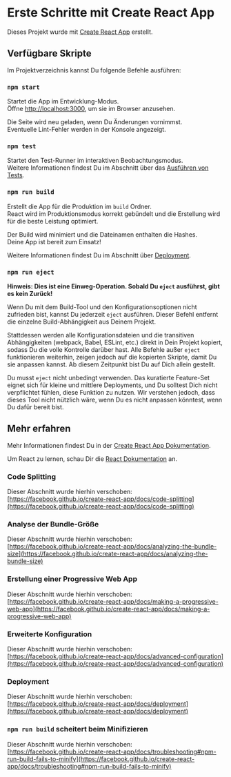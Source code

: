 # Erste Schritte mit Create React App

Dieses Projekt wurde mit [Create React App](https://github.com/facebook/create-react-app) erstellt.

## Verfügbare Skripte

Im Projektverzeichnis kannst Du folgende Befehle ausführen:

### `npm start`

Startet die App im Entwicklung-Modus.\
Öffne [http://localhost:3000](http://localhost:3000), um sie im Browser anzusehen.

Die Seite wird neu geladen, wenn Du Änderungen vornimmst.\
Eventuelle Lint-Fehler werden in der Konsole angezeigt.

### `npm test`

Startet den Test-Runner im interaktiven Beobachtungsmodus.\
Weitere Informationen findest Du im Abschnitt über das [Ausführen von Tests](https://facebook.github.io/create-react-app/docs/running-tests).

### `npm run build`

Erstellt die App für die Produktion im `build` Ordner.\
React wird im Produktionsmodus korrekt gebündelt und die Erstellung wird für die beste Leistung optimiert.

Der Build wird minimiert und die Dateinamen enthalten die Hashes.\
Deine App ist bereit zum Einsatz!

Weitere Informationen findest Du im Abschnitt über [Deployment](https://facebook.github.io/create-react-app/docs/deployment).

### `npm run eject`

**Hinweis: Dies ist eine Einweg-Operation. Sobald Du `eject` ausführst, gibt es kein Zurück!**

Wenn Du mit dem Build-Tool und den Konfigurationsoptionen nicht zufrieden bist, kannst Du jederzeit `eject` ausführen. Dieser Befehl entfernt die einzelne Build-Abhängigkeit aus Deinem Projekt.

Stattdessen werden alle Konfigurationsdateien und die transitiven Abhängigkeiten (webpack, Babel, ESLint, etc.) direkt in Dein Projekt kopiert, sodass Du die volle Kontrolle darüber hast. Alle Befehle außer `eject` funktionieren weiterhin, zeigen jedoch auf die kopierten Skripte, damit Du sie anpassen kannst. Ab diesem Zeitpunkt bist Du auf Dich allein gestellt.

Du musst `eject` nicht unbedingt verwenden. Das kuratierte Feature-Set eignet sich für kleine und mittlere Deployments, und Du solltest Dich nicht verpflichtet fühlen, diese Funktion zu nutzen. Wir verstehen jedoch, dass dieses Tool nicht nützlich wäre, wenn Du es nicht anpassen könntest, wenn Du dafür bereit bist.

## Mehr erfahren

Mehr Informationen findest Du in der [Create React App Dokumentation](https://facebook.github.io/create-react-app/docs/getting-started).

Um React zu lernen, schau Dir die [React Dokumentation](https://reactjs.org/) an.

### Code Splitting

Dieser Abschnitt wurde hierhin verschoben: [https://facebook.github.io/create-react-app/docs/code-splitting](https://facebook.github.io/create-react-app/docs/code-splitting)

### Analyse der Bundle-Größe

Dieser Abschnitt wurde hierhin verschoben: [https://facebook.github.io/create-react-app/docs/analyzing-the-bundle-size](https://facebook.github.io/create-react-app/docs/analyzing-the-bundle-size)

### Erstellung einer Progressive Web App

Dieser Abschnitt wurde hierhin verschoben: [https://facebook.github.io/create-react-app/docs/making-a-progressive-web-app](https://facebook.github.io/create-react-app/docs/making-a-progressive-web-app)

### Erweiterte Konfiguration

Dieser Abschnitt wurde hierhin verschoben: [https://facebook.github.io/create-react-app/docs/advanced-configuration](https://facebook.github.io/create-react-app/docs/advanced-configuration)

### Deployment

Dieser Abschnitt wurde hierhin verschoben: [https://facebook.github.io/create-react-app/docs/deployment](https://facebook.github.io/create-react-app/docs/deployment)

### `npm run build` scheitert beim Minifizieren

Dieser Abschnitt wurde hierhin verschoben: [https://facebook.github.io/create-react-app/docs/troubleshooting#npm-run-build-fails-to-minify](https://facebook.github.io/create-react-app/docs/troubleshooting#npm-run-build-fails-to-minify)
